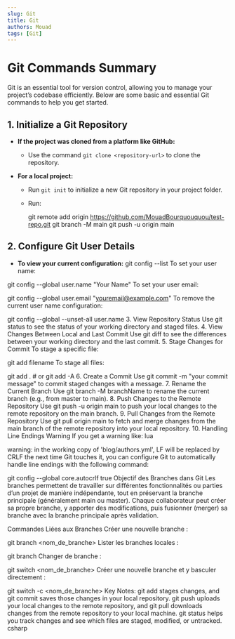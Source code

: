 ```yaml
---
slug: Git
title: Git
authors: Mouad
tags: [Git]
---
```


# Git Commands Summary

Git is an essential tool for version control, allowing you to manage your project’s codebase efficiently. Below are some basic and essential Git commands to help you get started.

## 1. Initialize a Git Repository

- **If the project was cloned from a platform like GitHub:**
  - Use the command `git clone <repository-url>` to clone the repository.

- **For a local project:**
  - Run `git init` to initialize a new Git repository in your project folder.
  - Run:
    
    git remote add origin https://github.com/MouadBourquouquou/test-repo.git
    git branch -M main
    git push -u origin main
    

## 2. Configure Git User Details

- **To view your current configuration:**
  git config --list
To set your user name:



git config --global user.name "Your Name"
To set your user email:



git config --global user.email "youremail@example.com"
To remove the current user name configuration:



git config --global --unset-all user.name
3. View Repository Status
Use git status to see the status of your working directory and staged files.
4. View Changes Between Local and Last Commit
Use git diff to see the differences between your working directory and the last commit.
5. Stage Changes for Commit
To stage a specific file:



git add filename
To stage all files:



git add .  # or git add -A
6. Create a Commit
Use git commit -m "your commit message" to commit staged changes with a message.
7. Rename the Current Branch
Use git branch -M branchName to rename the current branch (e.g., from master to main).
8. Push Changes to the Remote Repository
Use git push -u origin main to push your local changes to the remote repository on the main branch.
9. Pull Changes from the Remote Repository
Use git pull origin main to fetch and merge changes from the main branch of the remote repository into your local repository.
10. Handling Line Endings Warning
If you get a warning like:
lua

warning: in the working copy of 'blog/authors.yml', LF will be replaced by CRLF the next time Git touches it,
you can configure Git to automatically handle line endings with the following command:


git config --global core.autocrlf true
Objectif des Branches dans Git
Les branches permettent de travailler sur différentes fonctionnalités ou parties d’un projet de manière indépendante, tout en préservant la branche principale (généralement main ou master). Chaque collaborateur peut créer sa propre branche, y apporter des modifications, puis fusionner (merger) sa branche avec la branche principale après validation.

Commandes Liées aux Branches
Créer une nouvelle branche :



git branch <nom_de_branche>
Lister les branches locales :



git branch
Changer de branche :



git switch <nom_de_branche>
Créer une nouvelle branche et y basculer directement :



git switch -c <nom_de_branche>
Key Notes:
git add stages changes, and git commit saves those changes in your local repository.
git push uploads your local changes to the remote repository, and git pull downloads changes from the remote repository to your local machine.
git status helps you track changes and see which files are staged, modified, or untracked.
csharp

